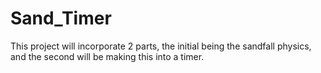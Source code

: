# Sand_Timer
This project will incorporate 2 parts, the initial being the sandfall physics, and the second will be making this into a timer. 
